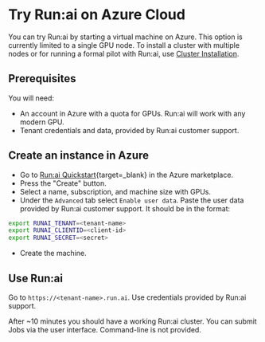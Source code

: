 # Try Run:ai on Azure Cloud

You can try Run:ai by starting a virtual machine on Azure. This option is currently limited to a single GPU node. To install a cluster with multiple nodes or for running a formal pilot with Run:ai, use [Cluster Installation](cluster-setup/cluster-install.md).

## Prerequisites

You will need:

* An account in Azure with a quota for GPUs. Run:ai will work with any modern GPU.
* Tenant credentials and data, provided by Run:ai customer support. 


## Create an instance in Azure

* Go to [Run:ai Quickstart](https://azuremarketplace.microsoft.com/en-us/marketplace/apps/runailabsltd1647779544073.runai-quickstart?tab=Overview){target=_blank} in the Azure marketplace.  
* Press the "Create" button. 
* Select a name, subscription, and machine size with GPUs.
* Under the `Advanced` tab select `Enable user data`. Paste the user data provided by Run:ai customer support. It should be in the format:
``` bash
export RUNAI_TENANT=<tenant-name>
export RUNAI_CLIENTID=<client-id>
export RUNAI_SECRET=<secret>
```
* Create the machine.

## Use Run:ai

Go to `https://<tenant-name>.run.ai`. Use credentials provided by Run:ai support.

After ~10 minutes you should have a working Run:ai cluster. You can submit Jobs via the user interface. Command-line is not provided.  


